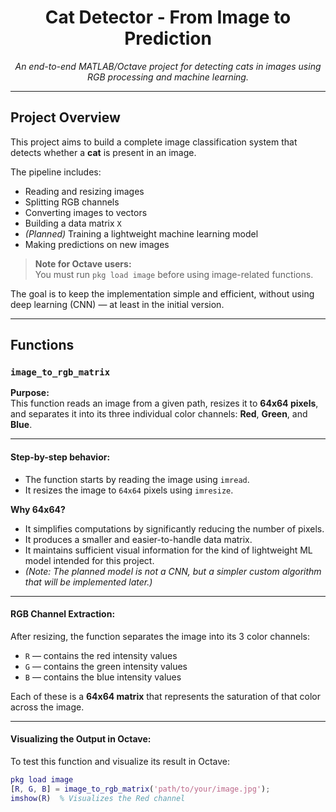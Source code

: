 <h1 align="center">Cat Detector - From Image to Prediction</h1>

<p align="center">
  <i>An end-to-end MATLAB/Octave project for detecting cats in images using RGB processing and machine learning.</i>
</p>

---

## Project Overview

This project aims to build a complete image classification system that detects whether a **cat** is present in an image.

The pipeline includes:
- Reading and resizing images
- Splitting RGB channels
- Converting images to vectors
- Building a data matrix `X`
- *(Planned)* Training a lightweight machine learning model
- Making predictions on new images

> **Note for Octave users:**  
> You must run `pkg load image` before using image-related functions.

The goal is to keep the implementation simple and efficient, without using deep learning (CNN) — at least in the initial version.

---

## Functions

### `image_to_rgb_matrix`

**Purpose:**  
This function reads an image from a given path, resizes it to **64x64 pixels**, and separates it into its three individual color channels: **Red**, **Green**, and **Blue**.

---

#### Step-by-step behavior:

- The function starts by reading the image using `imread`.
- It resizes the image to `64x64` pixels using `imresize`.

**Why 64x64?**
- It simplifies computations by significantly reducing the number of pixels.
- It produces a smaller and easier-to-handle data matrix.
- It maintains sufficient visual information for the kind of lightweight ML model intended for this project.
- *(Note: The planned model is not a CNN, but a simpler custom algorithm that will be implemented later.)*

---

#### RGB Channel Extraction:

After resizing, the function separates the image into its 3 color channels:
- `R` — contains the red intensity values
- `G` — contains the green intensity values
- `B` — contains the blue intensity values

Each of these is a **64x64 matrix** that represents the saturation of that color across the image.

---

#### Visualizing the Output in Octave:

To test this function and visualize its result in Octave:

```matlab
pkg load image
[R, G, B] = image_to_rgb_matrix('path/to/your/image.jpg');
imshow(R)  % Visualizes the Red channel
